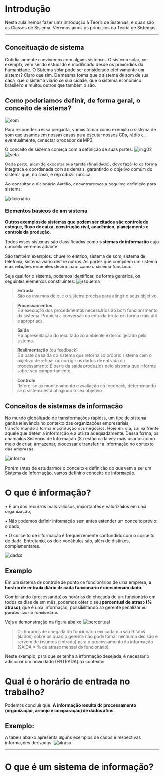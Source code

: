 # Introdução

Nesta aula iremos fazer uma introdução à Teoria de Sistemas, e quais são as Classes de Sistema. Veremos ainda os princípios da Teoria de Sistemas.

----

## Conceituação de sistema

Cotidianamente convivemos com alguns sistemas. O sistema solar, por exemplo, vem sendo estudado e modificado desde os primórdios da humanidade. O Sistema solar pode ser considerado efetivamente um sistema? Claro que sim. Da mesma forma que o sistema de som de sua casa, que o sistema viário de sua cidade, que o sistema económico brasileiro e muitos outros que também o são.
  
## Como poderíamos definir, de forma geral, o conceito de sistema?

![som](/fundamentos_sistema_informacao/img/img01.jpg)

Para responder a essa pergunta, vamos tomar como exemplo o sistema de som que usamos em nossas casas para escutar nossos CDs, rádio e , eventualmente, conectar o tocador de MP3.

O conceito de sistema começa com a definição de suas partes:
![img02](/fundamentos_sistema_informacao/img/img02.jpg)
![seta](/fundamentos_sistema_informacao/img/seta.jpg)

Cada parte, além de executar sua tarefa (finalidade), deve fazê-lo de forma integrada e coordenada com as demais, garantindo o objetivo comum do sistema que, no caso, é reproduzir música.

Ao consultar o dicionário Aurélio, encontraremos a seguinte definição para sistema:

![dicionário](/fundamentos_sistema_informacao/img/img03.jpg)

### Elementos básicos de um sistema

  **Outros exemplos de sistemas que podem ser citados são:controle de estoque, fluxo de caixa, construção civil, académico, planejamento e controle da produção**.

Todos esses sistemas são classificados como **sistemas de informação** cujo conceito veremos adiante.

São também exemplos: chuveiro elétrico, sistema de som, sistema de telefonia, sistema viário dentre outros. As partes que compõem um sistema e as relações entre eles determinam como o sistema funciona.

Seja qual for o sistema, podemos identificar, de forma genérica, os seguintes elementos constituintes:
![esquema](/fundamentos_sistema_informacao/img/img004.png)

> **Entrada** </br> São os insumos de que o sistema precisa para atingir o seus objetivo.

> **Processamentos** </br> É a execução dos procedimentos necessários ao bom funcionamento do sistema. Propicia a conversão da entrada bruta em forma mais útil e apropriada.

> **Saída** </br> É a apresentação do resultado ao ambiente externo gerado pelo sistema.

> **Realimentação** (ou feedback) </br> É a pate da saída do sistema que retorna ao próprio sistema com o objetivo de refinar ou corrigir os dados de entrada ou processamento.É parte da saída produzida pelo sistema que informa sobre seu comportamento.

> **Controle** </br> Refere-se ao monitoramento e avaliação do feedback, determinando se o sistema está atingindo o seu objetivo.

## Conceitos de sistemas de informação

No mundo globalizado de transformações rápidas, um tipo de sistema ganha relevância no contexto das organizações empresariais, transformando a forma e condução dos negócios. Hoje em dia, sai na frente aquele que detém a informação e a utiliza adequadamente. Dessa forma, os chamados Sistemas de Informação (SI) estão cada vez mais usados como meio de criar, armazenar, processar e transferir a informação no contexto das empresas.

![informa](.//img/informa.png)

Porém antes de estudarmos o conceito e definição do que vem a ser um Sistema de Informação, vamos definir o conceito de informação.

# O que é informação?

• É um dos recursos mais valiosos, importantes e valorizados em uma organização;

• Não podemos definir informação sem antes entender um conceito prévio: o dado;

• O conceito de informação é frequentemente confundido com o conceito de dado. Entretanto, os dois vocábulos são, além de distintos, complementares.

![dados](.//img/dados.png)

## Exemplo

Em um sistema de controle de ponto de funcionários de uma empresa, **o horário de entrada diário de cada funcionário é considerado dado**.

Combinando (processando) os horários de chegada de um funcionário em todos os dias de um mês, podemos obter o seu **percentual de atraso (% atraso)**, que é uma informação, possibilitando ao gerente penalizar ou parabenizar o funcionário.

Veja a demonstração na figura abaixo:
![percentual](.//img/percentual.png)

> Os horários de chegada do funcionário em cada dia são 9 fatos (dados) sobre os quais o gerente não pode tomar nenhuma decisão e servem de insumos (entrada) para o processamento da informação (SAÍDA = % de atraso mensal do funcionário).

Neste exemplo, para que se tenha a informação desejada, é necessário adicionar um novo dado (ENTRADA) ao contexto:

# Qual é o horário de entrada no trabalho?

Podemos concluir que: **A informação resulta do processamento (organização, arranjo e comparação) de dados afins**.

## Exemplo:

A tabela abaixo apresenta alguns exemplos de dados e respectivas informações derivadas.
![atraso](.//img/atraso.png)

------

# O que é um sistema de informação?
